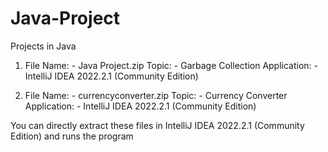 # Java-Project
Projects in Java

1. File Name: - Java Project.zip
Topic: - Garbage Collection
Application: - IntelliJ IDEA 2022.2.1 (Community Edition)

2. File Name: - currencyconverter.zip
Topic: - Currency Converter
Application: - IntelliJ IDEA 2022.2.1 (Community Edition)

You can directly extract these files in IntelliJ IDEA 2022.2.1 (Community Edition) and runs the program